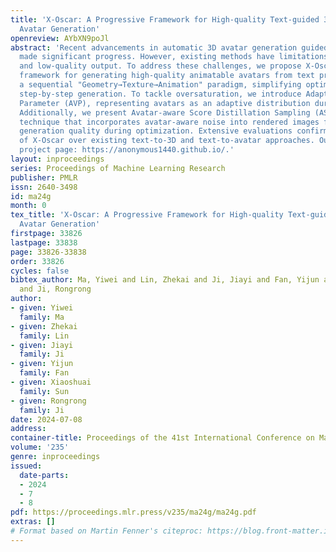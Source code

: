 ```yaml
---
title: 'X-Oscar: A Progressive Framework for High-quality Text-guided 3D Animatable
  Avatar Generation'
openreview: AYbXN9poJl
abstract: 'Recent advancements in automatic 3D avatar generation guided by text have
  made significant progress. However, existing methods have limitations such as oversaturation
  and low-quality output. To address these challenges, we propose X-Oscar, a progressive
  framework for generating high-quality animatable avatars from text prompts. It follows
  a sequential "Geometry→Texture→Animation" paradigm, simplifying optimization through
  step-by-step generation. To tackle oversaturation, we introduce Adaptive Variational
  Parameter (AVP), representing avatars as an adaptive distribution during training.
  Additionally, we present Avatar-aware Score Distillation Sampling (ASDS), a novel
  technique that incorporates avatar-aware noise into rendered images for improved
  generation quality during optimization. Extensive evaluations confirm the superiority
  of X-Oscar over existing text-to-3D and text-to-avatar approaches. Our anonymous
  project page: https://anonymous1440.github.io/.'
layout: inproceedings
series: Proceedings of Machine Learning Research
publisher: PMLR
issn: 2640-3498
id: ma24g
month: 0
tex_title: 'X-Oscar: A Progressive Framework for High-quality Text-guided 3{D} Animatable
  Avatar Generation'
firstpage: 33826
lastpage: 33838
page: 33826-33838
order: 33826
cycles: false
bibtex_author: Ma, Yiwei and Lin, Zhekai and Ji, Jiayi and Fan, Yijun and Sun, Xiaoshuai
  and Ji, Rongrong
author:
- given: Yiwei
  family: Ma
- given: Zhekai
  family: Lin
- given: Jiayi
  family: Ji
- given: Yijun
  family: Fan
- given: Xiaoshuai
  family: Sun
- given: Rongrong
  family: Ji
date: 2024-07-08
address:
container-title: Proceedings of the 41st International Conference on Machine Learning
volume: '235'
genre: inproceedings
issued:
  date-parts:
  - 2024
  - 7
  - 8
pdf: https://proceedings.mlr.press/v235/ma24g/ma24g.pdf
extras: []
# Format based on Martin Fenner's citeproc: https://blog.front-matter.io/posts/citeproc-yaml-for-bibliographies/
---
```

